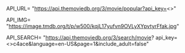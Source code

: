 API_URL= "https://api.themoviedb.org/3/movie/popular?api_key=<<api key>>"

API_IMG= "https://image.tmdb.org/t/p/w500/kqjL17yufvn9OVLyXYpvtyrFfak.jpg"

API_SEARCH= "https://api.themoviedb.org/3/search/movie?
api_key=<<api key>>c4ace&language=en-US&page=1&include_adult=false"

